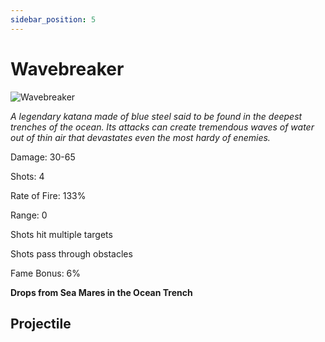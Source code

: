 ```yaml
---
sidebar_position: 5
---
```


# Wavebreaker

![Wavebreaker](http://i.imgur.com/JveDGLv.png)

<i>A legendary katana made of blue steel said to be found in the deepest trenches of the ocean. Its attacks can create tremendous waves of water out of thin air that devastates even the most hardy of enemies.</i>

Damage: 30-65

Shots: 4

Rate of Fire: 133% 

Range: 0

Shots hit multiple targets

Shots pass through obstacles

Fame Bonus: 6%

**Drops from Sea Mares in the Ocean Trench**

## Projectile
